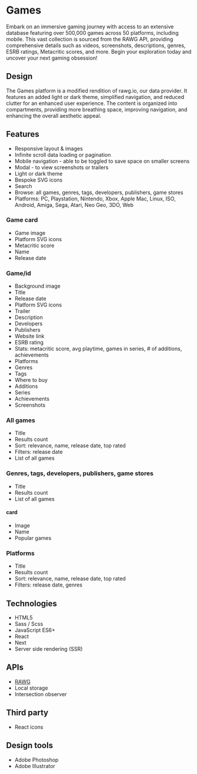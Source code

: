 # Games

Embark on an immersive gaming journey with access to an extensive database featuring over 500,000 games across 50 platforms, including mobile. This vast collection is sourced from the RAWG API, providing comprehensive details such as videos, screenshots, descriptions, genres, ESRB ratings, Metacritic scores, and more. Begin your exploration today and uncover your next gaming obsession!

## Design

The Games platform is a modified rendition of rawg.io, our data provider. It features an added light or dark theme, simplified navigation, and reduced clutter for an enhanced user experience. The content is organized into compartments, providing more breathing space, improving navigation, and enhancing the overall aesthetic appeal.

## Features

- Responsive layout & images
- Infinite scroll data loading or pagination
- Mobile navigation - able to be toggled to save space on smaller screens
- Modal - to view screenshots or trailers
- Light or dark theme
- Bespoke SVG icons
- Search
- Browse: all games, genres, tags, developers, publishers, game stores
- Platforms: PC, Playstation, Nintendo, Xbox, Apple Mac, Linux, ISO, Android, Amiga, Sega, Atari, Neo Geo, 3DO, Web

### Game card

- Game image
- Platform SVG icons
- Metacritic score
- Name
- Release date

### Game/id

- Background image
- Title
- Release date
- Platform SVG icons
- Trailer
- Description
- Developers
- Publishers
- Website link
- ESRB rating
- Stats: metacritic score, avg playtime, games in series, # of additions, achievements
- Platforms
- Genres
- Tags
- Where to buy
- Additions
- Series
- Achievements
- Screenshots

### All games

- Title
- Results count
- Sort: relevance, name, release date, top rated
- Filters: release date
- List of all games

### Genres, tags, developers, publishers, game stores

- Title
- Results count
- List of all games

#### card

- Image
- Name
- Popular games

### Platforms

- Title
- Results count
- Sort: relevance, name, release date, top rated
- Filters: release date, genres

## Technologies

- HTML5
- Sass / Scss
- JavaScript ES6+
- React
- Next
- Server side rendering (SSR)

## APIs

- [RAWG](https://rawg.io/apidocs)
- Local storage
- Intersection observer

## Third party

- React icons

## Design tools

- Adobe Photoshop
- Adobe Illustrator
